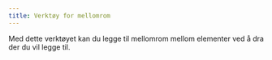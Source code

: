```yaml
---
title: Verktøy for mellomrom
---
```


Med dette verktøyet kan du legge til mellomrom mellom elementer ved å dra der du vil legge til.
